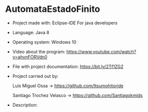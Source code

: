 # AutomataEstadoFinito

* Project made with: Eclipse-IDE For java developers

* Language: Java 8

* Operating system: Windows 10

* Video about the program: https://www.youtube.com/watch?v=ahvnFORVdn0

* File with project documentation: https://bit.ly/2Tf1ZG2

* Project carried out by: 

  Luis Miguel Ossa -> https://github.com/Itsumohitoride

  Santiago Trochez Velasco -> https://github.com/Santiagokmids

* Description:
